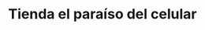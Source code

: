 ---
title: "Tienda el paraíso del celular"
url: /buin/tienda-el-paraiso-del-celular/
shop: general
---